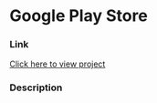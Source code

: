 # Google Play Store

### Link

[Click here to view project](google_play_store.ipynb)

### Description



